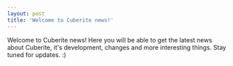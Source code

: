 ```yaml
---
layout: post
title: 'Welcome to Cuberite news!'
---
```

Welcome to Cuberite news! Here you will be able to get the latest news about Cuberite, it's development, changes and more interesting things. Stay tuned for updates. :)
